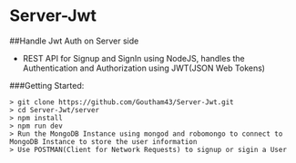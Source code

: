 # Server-Jwt

##Handle Jwt Auth on Server side
- REST API for Signup and SignIn using NodeJS, handles the Authentication and Authorization using JWT(JSON Web Tokens)

###Getting Started:

```
> git clone https://github.com/Goutham43/Server-Jwt.git
> cd Server-Jwt/server
> npm install
> npm run dev
> Run the MongoDB Instance using mongod and robomongo to connect to MongoDB Instance to store the user information
> Use POSTMAN(Client for Network Requests) to signup or sigin a User
```